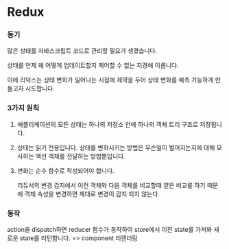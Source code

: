 # Redux

### 동기

많은 상태를 자바스크립트 코드로 관리할 필요가 생겼습니다.

상태를 언제 왜 어떻게 업데이트할지 제어할 수 없는 지경에 이릅니다.

이에 리덕스는 상태 변화가 일어나는 시점에 제약을 두어 상태 변화를 예측 가능하게 만들고자 시도합니다.

### 3가지 원칙

1. 애플리케이션의 모든 상태는 하나의 저장소 안에 하나의 객체 트리 구조로 저장됩니다.

2. 상태는 읽기 전용입니다. 상태를 변화시키는 방법은 무슨일이 벌어지는지에 대해 묘사하는 액션 객체를 전달하는 방법뿐입니다.

3. 변화는 순수 함수로 작성되어야 합니다.

   리듀서의 변경 감지에서 이전 객체와 다음 객체를 비교할때 얕은 비교를 하기 때문에 객체 속성을 변경하면 제대로 변경이 감지 되지 않는다.

### 동작

action을 dispatch하면 reducer 함수가 동작하여 store에서 이전 state를 가져와 새로운 state를 리턴합니다. => component 리렌더링